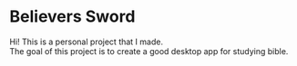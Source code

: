 # Believers Sword
Hi! This is a personal project that I made.  
The goal of this project is to create a good desktop app for studying bible.
